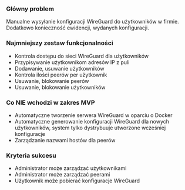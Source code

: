 ### Główny problem

Manualne wysyłanie konfiguracji WireGuard do użytkowników w firmie. Dodatkowo konieczność ewidencji, wydanych konfiguracji. 

### Najmniejszy zestaw funkcjonalności

- Kontrola dostępu do sieci WireGuard dla użytkowników
- Przypisywanie użytkownikom adresów IP z puli
- Dodawanie, usuwanie użytkowników
- Kontrola ilości peerów per użytkownik
- Usuwanie, blokowanie peerów
- Usuwanie, blokowanie użytkowników


### Co NIE wchodzi w zakres MVP

- Automatyczne tworzenie serwera WireGuard w oparciu o Docker
- Automatyczne generowanie konfiguracji WireGuard dla nowych użytkowników, system tylko dystrybuuje utworzone wcześniej konfiguracje
- Zarządzanie nazwami hostów dla peerów


### Kryteria sukcesu

- Administrator może zarządzać użytkownikami
- Administrator może zarządzać peerami
- Użytkownik może pobierać konfiguracje WireGuard


